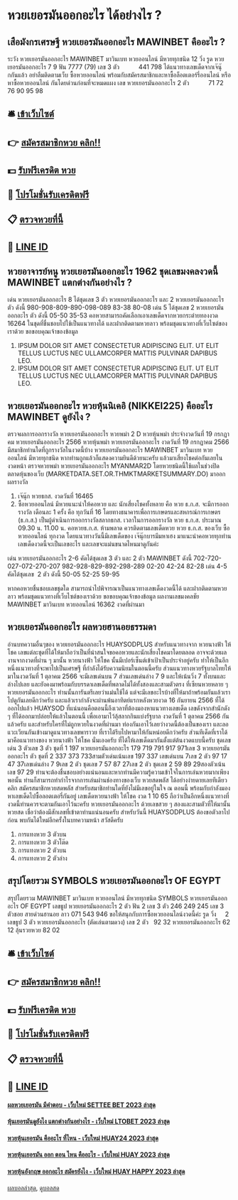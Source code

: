 # หวยเยอรมันออกอะไร ได้อย่างไร ?
## เสือมังกรเศรษฐี หวยเยอรมันออกอะไร MAWINBET คืออะไร ?
ระวัง หวยเยอรมันออกอะไร MAWINBET มาวินเบท หวยออนไลน์ มีหวยทุกชนิด 12
วิ่ง รูด หวยเยอรมันออกอะไร 7 9
ฟัน 7777 (79)
เลข 3 ตัว           441 798
ได้แนวทางเลขเด็ดจากเจ๊นุ๊กกันแล้ว อย่าลืมติดตามเว็บ ซื้อหวยออนไลน์ พร้อมกับสมัครสมาชิกและหาซื้อล็อตเตอร์รี่ออนไลน์ หรือหาซื้อหวยออนไลน์ กันโดยด่วนก่อนที่จะหมดแผง
เลข หวยเยอรมันออกอะไร 2 ตัว           71 72 76 90 95 98

## 🛎 [เข้าเว็บไซต์](https://bit.ly/3BG5bNw)
## 👉 [สมัครสมาชิกหวย คลิก!!](https://bit.ly/3BG5bNw)
## 💵 [รับฟรีเครดิต หวย](https://bit.ly/3C3mvgS)
## 👑 [โปรโมชั่นรับเครดิตฟรี](https://bit.ly/3C3mvgS)
## 📋 [ตรวจหวยที่นี้](https://bit.ly/3C3mvgS)
## 📱 [LINE ID](https://bit.ly/3C3mvgS)

## หวยอาจารย์หนู หวยเยอรมันออกอะไร 1962 ชุดเลขมงคลงวดนี้ MAWINBET แตกต่างกันอย่างไร ?
เด่น หวยเยอรมันออกอะไร 8 ได้ชุดเลข 3 ตัว หวยเยอรมันออกอะไร และ 2 หวยเยอรมันออกอะไร ตัว ดังนี้
980-908-809-890-098-089
83-38
80-08
เด่น 5 ได้ชุดเลข 2 หวยเยอรมันออกอะไร ตัว ดังนี้
05-50
35-53
คอหวยสามารถคัดเลือกเอาเลขเด็ดจากหวยกระต่ายทองงวด 16264 ในชุดที่ชื่นชอบไปใช้เป็นแนวทางได้ และฝากติดตามหวยลาว พร้อมชุดแนวทางที่เว็บไซต์ของเราด้วย
ขอขอบคุณเจ้าของข้อมูล
1. IPSUM DOLOR SIT AMET CONSECTETUR ADIPISCING ELIT. UT ELIT TELLUS LUCTUS NEC ULLAMCORPER MATTIS PULVINAR DAPIBUS LEO.
2. IPSUM DOLOR SIT AMET CONSECTETUR ADIPISCING ELIT. UT ELIT TELLUS LUCTUS NEC ULLAMCORPER MATTIS PULVINAR DAPIBUS LEO.

## หวยเยอรมันออกอะไร หวยหุ้นนิเคอิ (NIKKEI225) คืออะไร MAWINBET ดูยังไง ?
ตรวจผลการออกรางวัล หวยเยอรมันออกอะไร หวยพม่า 2 D หวยหุ้นพม่า ประจำงวดวันที่ 19 กรกฏาคม หวยเยอรมันออกอะไร 2566
หวยหุ้นพม่า หวยเยอรมันออกอะไร งวดวันที่ 19 กรกฏาคม 2566 มีสมาชิกท่านใดที่ถูกรางวัลในงวดนี้บ้าง หวยเยอรมันออกอะไร MAWINBET มาวินเบท หวยออนไลน์ มีหวยทุกชนิด หากท่านถูกแล้วก็แสดงความยินดีด้วยนะครับ แล้วมาเสี่ยงโชคต่อกันเลยในงวดหน้า ตรวจหวยพม่า หวยเยอรมันออกอะไร MYANMAR2D โดยหวยชนิดนี้ใช้ผลในช่วงปิดตลาดหุ้นของเว็บ (MARKETDATA.SET.OR.THMKTMARKETSUMMARY.DO) มาออกผลรางวัล
1. เจ๊นุ๊ก หวยธกส. งวดวันที่ 16465
2. ซื้อหวยออนไลน์ มีหวยแนะนำให้คอหวย และ นักเสี่ยงโชคทั้งหลาย คือ หวย ธ.ก.ส. จะมีการออกรางวัล เดือนละ 1 ครั้ง คือ ทุกวันที่ 16 โดยทางธนาคารเพื่อการเกษตรและสหกรณ์การเกษตร (ธ.ก.ส.) เป็นผู้ดำเนินการออกรางวัลสลากธกส. เวลาในการออกรางวัล หวย ธ.ก.ส. ประมาณ 09.30 น. 11.00 น. คอหวยธ.ก.ส. ห้ามพลาด ควรติดตามเลขเด็ดหวย หวย ธ.ก.ส. ของเว็บ ซื้อหวยออนไลน์ ทุกงวด โดยแนวทางวันนี้มีเลขเด็ดของ เจ๊นุ๊กบารมีมหาเฮง มาแนะนำคอหวยทุกท่าน เลขเด็ดงวดนี้จะเป็นเลขอะไร และเลขจะแม่นขนาดไหนมาดูกันค่ะ

เด่น หวยเยอรมันออกอะไร 2-6 คัดได้ชุดเลข 3 ตัว และ 2 ตัว MAWINBET ดังนี้
702-720-027-072-270-207
982-928-829-892-298-289
02-20
42-24
82-28
เด่น 4-5 คัดได้ชุดเลข  2 ตัว ดังนี้
50-05
52-25
59-95

หากคอหวยชื่นชอบเลขชุดใด สามารถนำไปพิจารณาเป็นแนวทางเลขเด็ดงวดนี้ได้ และฝากติดตามหวยลาว พร้อมชุดแนวทางที่เว็บไซต์ของเราด้วย
ขอขอบคุณเจ้าของข้อมูล
ผลงานเลขมงคลชัย MAWINBET มาวินเบท หวยออนไลน์ 16362 งวดที่ผ่านมา

## หวยเยอรมันออกอะไร ผลหวยฮานอยธรรมดา
อ่านบทความอื่นๆของ หวยเยอรมันออกอะไร HUAYSODPLUS
สำหรับแนวทางจาก หวยนางฟ้า ให้โชค เลขแต่ละชุดที่ได้ให้มาถือว่าเป็นที่น่าสนใจขอคอหวยและนักเสี่ยงโชคมาโดยตลอด อาจจะด้วยผลงานจากงวดที่ผ่าน ๆ มานั้น หวยนางฟ้า ให้โชค นั้นมีเปอร์เซ็นต์เข้าเป้าเป็นประจำอยู่ครับ ทำให้เป็นอีกหนึ่งแนวทางที่จะพาไปเป็นเศรษฐี ที่กำลังได้รับความนิยมในตอนนี้ครับ ส่วนแนวทางหวยรัฐบาลไทยให้มาในงวดวันที่ 1 ตุลาคม 2566 จะมีเลขเด่นบน 7 ส่วนเลขเด่นล่าง 7 9 และให้เน้นวิ่ง 7 ทั้งบนและล่างไปเลย และยังคงมาพร้อมกับบรรดาเลขเด็ดที่พลาดไม่ได้ทั้งสองและสามตัวตรง ที่เซียนหวยหลาย ๆ หวยเยอรมันออกอะไร ท่านนั้นการันตรีเลยว่าแม่นใช้ได้ แต่จะมีเลขอะไรบ้างที่ให้มาถ้าพร้อมกันแล้วเราไปดูกันเลยดีกว่าครับ
และแล้วเรากำลังจะผ่านพ้นอาทิตย์แรกหลังหวยงวด 16 กันยายน 2566 ที่ได้ออกไปแล้ว HUAYSOD ที่แน่นอนคือตอนนี้ถึงเวลาที่ต้องมองหาแนวทางเลขเด็ด เลขดังจากสำนักดัง ๆ ที่ได้ออกมาปล่อยให้แล้วในตอนนี้ เพื่อเอามาไว้ลุ้สลากกินแบ่งรัฐบาล งวดวันที่ 1 ตุลาคม 2566 กันแล้วครับ และสำหรับใครที่ไม่ถูกหวยในงวดที่ผ่านมา ท่องกันเอาไว้เลยว่างวดนี้ต้องเป็นของเรา และลอแวะเวียนกันเข้างมาดูแนวทางเลขพาราวย ที่เราได้รีบไปหามาให้กันหน่อยดีกว่าครับ ส่วนทีเด็ดที่เราได้มาคือแนวทางของ หวยนางฟ้า ให้โชค นั่นเองครับ ที่ได้ให้เลขเด็ดมากันตั้งแต่ต้นงวดแบบนี้ครับ
ชุดเลขเด่น 3 ตัวเลข 3 ตัว ชุดที่ 1 197 หวยเยอรมันออกอะไร 179 719 791 917 971เลข 3 หวยเยอรมันออกอะไร ตัว ชุดที่ 2 337 373 733สามตัวเด่นเน้นเลข 197 337
เลขเด่นบน 7เลข 2 ตัว 97 17 47 37เลขเด่นล่าง 7 9เลข 2 ตัว ชุดเลข 7 57 87 27เลข 2 ตัว ชุดเลข 2 59 89 29สองตัวเน้นเลข 97 29
ท่านจะต้องชื่นชอบอย่างแน่นอนและหากท่านมีความรู้ความเข้าใจในการเล่นหวยมากเพียงพอนั้น ท่านก็สามารถทำกำไรจากการเล่นผ่านช่องทางของเว็บ หวยสดพลัส ได้อย่างง่ายดายเลยทีเดียว คลิก สมัครสมาชิกหวยสดพลัส
สำหรับสมาชิกท่านใดที่ยังไม่มีเลขอยู่ในใจ ณ ตอนนี้ พร้อมกับกำลังมองหาเลขเด็ดไปซื้อลอตเตอรี่กันอยู่ เลขเด็ดหวยนางฟ้า ให้โชค งวด 1 10 65 ถือว่าเป็นอีกหนึ่งแนวทางที่งวดนี้ท่านควรจะตามกันเอาไว้นะครับ หวยเยอรมันออกอะไร ด้วยเลขสวย ๆ สองและสามตัวที่ให้มานั้น หวยสด เชื่อว่าต้องมีสักเลขที่เข้าตาท่านแน่นอนครับ สำหรับวันนี้ HUAYSODPLUS ต้องขอตัวลาไปก่อน พบกันได้ใหม่อีกครั้งในบทความหน้า สวัสดีครับ
1. การแทงหวย 3 ตัวบน
2. การแทงหวย 3 ตัวโต๊ด
3. การแทงหวย 2 ตัวบน
4. การแทงหวย 2 ตัวล่าง

## สรุปโดยรวม SYMBOLS หวยเยอรมันออกอะไร OF EGYPT
สรุปโดยรวม MAWINBET มาวินเบท หวยออนไลน์ มีหวยทุกชนิด SYMBOLS หวยเยอรมันออกอะไร OF EGYPT เลขธูป หวยเยอรมันออกอะไร 2 ตัว
ฟัน 2
เลข 3 ตัว 246 249 245
เลข 3 ตัวชอย สายด่วนฮานอย ลาว 071 543 946
ขอให้สนุกกับการซื้อหวยออนไลน์งวดนี้ค่ะ
รูด วิ่ง     2
เลขธูป 3 ตัว หวยเยอรมันออกอะไร (ตัดเล่นตามดวง)
เลข 2 ตัว   92 32 หวยเยอรมันออกอะไร 62 12 ลุ้นรวยหวย 82 02

## 🛎 [เข้าเว็บไซต์](https://bit.ly/3BG5bNw)
## 👉 [สมัครสมาชิกหวย คลิก!!](https://bit.ly/3BG5bNw)
## 💵 [รับฟรีเครดิต หวย](https://bit.ly/3C3mvgS)
## 👑 [โปรโมชั่นรับเครดิตฟรี](https://bit.ly/3C3mvgS)
## 📋 [ตรวจหวยที่นี้](https://bit.ly/3C3mvgS)
## 📱 [LINE ID](https://bit.ly/3C3mvgS)

#### [ผลหวยเยอรมัน มีคำตอบ - เว็บใหม่ SETTEE BET 2023 ล่าสุด](https://atom.io/themes/ผลหวยเยอรมัน%20มีคำตอบ%20-%20เว็บใหม่%20settee%20bet%202023%20ล่าสุด)
#### [หุ้นเยอรมันดูยังไง แตกต่างกันอย่างไร - เว็บใหม่ LTOBET 2023 ล่าสุด](https://atom.io/themes/หุ้นเยอรมันดูยังไง%20แตกต่างกันอย่างไร%20-%20เว็บใหม่%20ltobet%202023%20ล่าสุด)
#### [หวยหุ้นเยอรมัน คืออะไร ที่ไหน - เว็บใหม่ HUAY24 2023 ล่าสุด](https://atom.io/themes/หวยหุ้นเยอรมัน%20คืออะไร%20ที่ไหน%20-%20เว็บใหม่%20huay24%202023%20ล่าสุด)
#### [หวยหุ้นเยอรมัน ออก ตอน ไหน คืออะไร - เว็บใหม่ HUAY 2023 ล่าสุด](https://atom.io/themes/หวยหุ้นเยอรมัน%20ออก%20ตอน%20ไหน%20คืออะไร%20-%20เว็บใหม่%20huay%202023%20ล่าสุด)
#### [หวยหุ้นอังกฤษ ออกอะไร สมัครยังไง - เว็บใหม่ HUAY HAPPY 2023 ล่าสุด](https://atom.io/themes/หวยหุ้นอังกฤษ%20ออกอะไร%20สมัครยังไง%20-%20เว็บใหม่%20huay%20happy%202023%20ล่าสุด)

[ผลบอลล่าสุด](https://siamsport.tv "ผลบอลล่าสุด"), [ดูบอลสด](https://siamsport.tv/ดูบอลสด "ดูบอลสด")